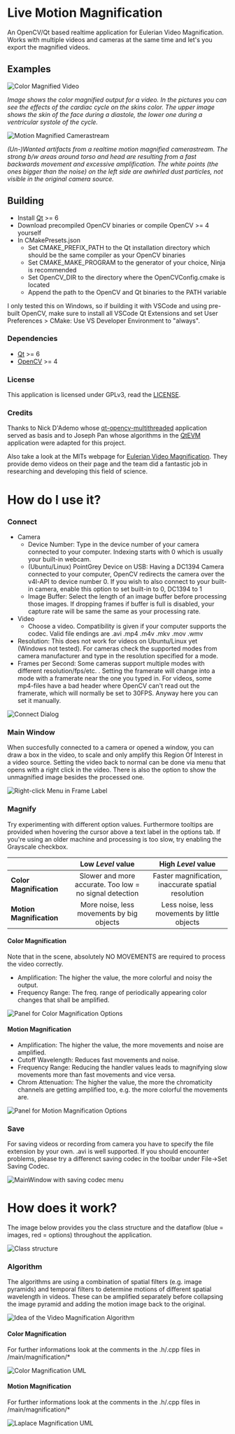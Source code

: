 # Live Motion Magnification
An OpenCV/Qt based realtime application for Eulerian Video Magnification. Works with multiple videos and cameras at the same time and let's you export the magnified videos.

## Examples
![Color Magnified Video](pictures/j_color-vid.png)

*Image shows the color magnified output for a video. In the pictures you can see the effects of the cardiac cycle on the skins color. The upper image shows the skin of the face during a diastole, the lower one during a ventricular systole of the cycle.*

![Motion Magnified Camerastream](pictures/j_motion-cam.png)

*(Un-)Wanted artifacts from a realtime motion magnified camerastream. The strong b/w areas around torso and head are resulting from a fast backwards movement and excessive amplification. The white points (the ones bigger than the noise) on the left side are awhirled dust particles, not visible in the original camera source.*
## Building
- Install [Qt](http://qt-project.org/) >= 6
- Download precompiled OpenCV binaries or compile OpenCV >= 4 yourself
- In CMakePresets.json
    - Set CMAKE_PREFIX_PATH to the Qt installation directory which should be the same compiler as your OpenCV binaries
    - Set CMAKE_MAKE_PROGRAM to the generator of your choice, Ninja is recommended
    - Set OpenCV_DIR to the directory where the OpenCVConfig.cmake is located 
    - Append the path to the OpenCV and Qt binaries to the PATH variable 

I only tested this on Windows, so if building it with VSCode and using pre-built OpenCV, make sure to install all VSCode Qt Extensions and set User Preferences > CMake: Use VS Developer Environment to "always".

### Dependencies
- [Qt](http://qt-project.org/) >= 6
- [OpenCV](http://opencv.org/) >= 4

### License
This application is licensed under GPLv3, read the [LICENSE](LICENSE).

### Credits
Thanks to Nick D'Ademo whose [qt-opencv-multithreaded](https://github.com/nickdademo/qt-opencv-multithreaded) application 
served as basis and to Joseph Pan whose algorithms in the [QtEVM](https://github.com/wzpan/QtEVM) application were adapted
for this project.

Also take a look at the MITs webpage for [Eulerian Video Magnification](http://people.csail.mit.edu/mrub/vidmag/). 
They provide demo videos on their page and the team did a fantastic job in researching and developing this field of science.

# How do I use it?
### Connect
- Camera
    - Device Number: Type in the device number of your camera connected to your computer. Indexing starts with 0 which is usually your built-in webcam.
    - (Ubuntu/Linux) PointGrey Device on USB:  Having a DC1394 Camera connected to your computer, OpenCV redirects the camera over the v4l-API to device number 0. If you wish to also connect to your built-in camera, enable this option to set built-in to 0, DC1394 to 1
    - Image Buffer: Select the length of an image buffer before processing those images. If dropping frames if buffer is full is disabled, your capture rate will be same the same as your processing rate.
- Video
    - Choose a video. Compatibility is given if your computer supports the codec. Valid file endings are .avi .mp4 .m4v .mkv .mov .wmv
- Resolution: This does not work for videos on Ubuntu/Linux yet (Windows not tested). For cameras check the supported modes from camera manufacturer and type in the resolution specified for a mode.
- Frames per Second: Some cameras support multiple modes with different resolution/fps/etc. . Setting the framerate will change into a mode with a framerate near the one you typed in. For videos, some mp4-files have a bad header where OpenCV can't read out the framerate, which will normally be set to 30FPS. Anyway here you can set it manually.

![Connect Dialog](pictures/connect_dialog.png)

### Main Window
When succesfully connected to a camera or opened a window, you can draw a box in the video, to scale and only amplify this Region Of Interest in a video source. Setting the video back to normal can be done via menu that opens with a right click in the video. There is also the option to show the unmagnified image besides the processed one.

![Right-click Menu in Frame Label](pictures/frameLabel_menu.png)

### Magnify
Try experimenting with different option values. Furthermore tooltips are provided when hovering the cursor above a text label in the options tab. If you're using an older machine and processing is too slow, try enabling the Grayscale checkbox.

|                        |  Low *Level* value |  High *Level* value|
| :---------------------- | :-----------------: | :---------------: |
|**Color Magnification** | Slower and more accurate. Too low = no signal detection |  Faster magnification, inaccurate spatial resolution|
|**Motion Magnification**| More noise, less movements by big objects  |   Less noise, less movements by little objects |

#### Color Magnification
Note that in the scene, absolutely NO MOVEMENTS are required to process the video correctly.
- Amplification: The higher the value, the more colorful and noisy the output.
- Frequency Range: The freq. range of periodically appearing color changes that shall be amplified. 

![Panel for Color Magnification Options](pictures/cmag_options.png)

#### Motion Magnification
- Amplification: The higher the value, the more movements and noise are amplified.
- Cutoff Wavelength: Reduces fast movements and noise.
- Frequency Range: Reducing the handler values leads to magnifying slow movements more than fast movements and vice versa.
- Chrom Attenuation: The higher the value, the more the chromaticity channels are getting amplified too, e.g. the more colorful the movements are.

![Panel for Motion Magnification Options](pictures/lmag_options.png)

### Save
For saving videos or recording from camera you have to specify the file extension by your own. .avi is well supported. If you should encounter problems, please try a differenct saving codec in the toolbar under File->Set Saving Codec.

![MainWindow with saving codec menu](pictures/mainWindow_Codecs.png)

# How does it work?
The image below provides you the class structure and the dataflow (blue = images, red = options) throughout the application.

![Class structure](pictures/class_structure.png)


### Algorithm
The algorithms are using a combination of spatial filters (e.g. image pyramids) and temporal filters to determine
motions of different spatial wavelength in videos. These can be amplified separately before collapsing the image pyramid
and adding the motion image back to the original.

![Idea of the Video Magnification Algorithm](pictures/magnification.png)

#### Color Magnification
For further informations look at the comments in the .h/.cpp files in /main/magnification/*

![Color Magnification UML](pictures/colorMag.png)

#### Motion Magnification
For further informations look at the comments in the .h/.cpp files in /main/magnification/*

![Laplace Magnification UML](pictures/motionMag.png)
